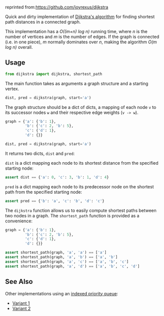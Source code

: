reprinted from:https://github.com/joyrexus/dijkstra

Quick and dirty implementation of [Dijkstra's algorithm](http://en.wikipedia.org/wiki/Dijkstra's_algorithm) for finding shortest path distances in a connected graph.

This implementation has a *O((m+n) log n)* running time, where *n* is the number of
vertices and *m* is the number of edges. If the graph is connected (i.e. in one piece), *m* normally dominates over *n*, making the algorithm *O(m log n)* overall.

## Usage

```python
from dijkstra import dijkstra, shortest_path
```

The main function takes as arguments a graph structure and a starting vertex.  

```python
dist, pred = dijkstra(graph, start='a') 
```

The graph structure should be a dict of dicts, a mapping of each node `v` to its
successor nodes `w` and their respective edge weights (`v -> w`).


```python
graph = {'a': {'b': 1}, 
         'b': {'c': 2, 'b': 5}, 
         'c': {'d': 1},
         'd': {}}

dist, pred = dijkstra(graph, start='a') 
```

It returns two dicts, `dist` and `pred`:
    
`dist` is a dict mapping each node to its shortest distance from the specified starting node:

```python
assert dist == {'a': 0, 'c': 3, 'b': 1, 'd': 4}
```

`pred` is a dict mapping each node to its predecessor node on the shortest path from the specified starting node:

```python
assert pred == {'b': 'a', 'c': 'b', 'd': 'c'}
```

The `dijkstra` function allows us to easily compute shortest paths between two
nodes in a graph.  The `shortest_path` function is provided as a convenience:

```python
graph = {'a': {'b': 1}, 
         'b': {'c': 2, 'b': 5}, 
         'c': {'d': 1},
         'd': {}}

assert shortest_path(graph, 'a', 'a') == ['a']
assert shortest_path(graph, 'a', 'b') == ['a', 'b']
assert shortest_path(graph, 'a', 'c') == ['a', 'b', 'c']
assert shortest_path(graph, 'a', 'd') == ['a', 'b', 'c', 'd']
```


## See Also

Other implementations using an [indexed priority queue](https://github.com/nvictus/priority-queue-dictionary#what-is-an-indexed-priority-queue):

* [Variant 1](http://code.activestate.com/recipes/119466-dijkstras-algorithm-for-shortest-paths/)
* [Variant 2](https://github.com/nvictus/priority-queue-dictionary/blob/master/examples/dijkstra.py)
